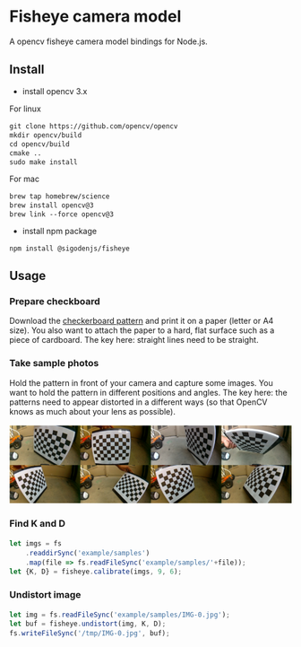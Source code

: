 # Fisheye camera model

A opencv fisheye camera model bindings for Node.js.


## Install

- install opencv 3.x

For linux
```
git clone https://github.com/opencv/opencv
mkdir opencv/build
cd opencv/build
cmake ..
sudo make install
```

For mac
```
brew tap homebrew/science
brew install opencv@3
brew link --force opencv@3
```

- install npm package

```
npm install @sigodenjs/fisheye
```

## Usage

### Prepare checkboard

Download the [checkerboard pattern](doc/checkboard.webp) and print it on a paper (letter or A4 size). You also want to attach the paper to a hard, flat surface such as a piece of cardboard. The key here: straight lines need to be straight.

### Take sample photos

Hold the pattern in front of your camera and capture some images. You want to hold the pattern in different positions and angles. The key here: the patterns need to appear distorted in a different ways (so that OpenCV knows as much about your lens as possible). 

![demo](doc/sample.png) 

### Find K and D

```js
let imgs = fs
    .readdirSync('example/samples')
    .map(file => fs.readFileSync('example/samples/'+file));
let {K, D} = fisheye.calibrate(imgs, 9, 6);
```

### Undistort image

```js
let img = fs.readFileSync('example/samples/IMG-0.jpg');
let buf = fisheye.undistort(img, K, D);
fs.writeFileSync('/tmp/IMG-0.jpg', buf);
```